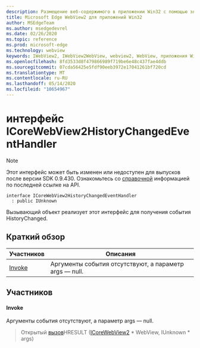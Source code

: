 ```yaml
---
description: Размещение веб-содержимого в приложении Win32 с помощью элемента управления Microsoft Edge WebView2
title: Microsoft Edge WebView2 для приложений Win32
author: MSEdgeTeam
ms.author: msedgedevrel
ms.date: 02/26/2020
ms.topic: reference
ms.prod: microsoft-edge
ms.technology: webview
keywords: IWebView2, IWebView2WebView, webview2, WebView, приложения Win32, Win32, EDGE, ICoreWebView2, ICoreWebView2Host, элемент управления "веб-браузер", HTML Edge
ms.openlocfilehash: 8fd3533d8f479866989f719be6e48c437fae4ddb
ms.sourcegitcommit: 07cda56425e5fdf90eeb3972e17041261bf720cd
ms.translationtype: MT
ms.contentlocale: ru-RU
ms.lasthandoff: 05/14/2020
ms.locfileid: "10654967"
---
```

# интерфейс ICoreWebView2HistoryChangedEventHandler 

> [!NOTE]
> Этот интерфейс может быть изменен или недоступен для выпусков после версии SDK 0.9.430. Ознакомьтесь со [справочной](../../../webview2-api-reference.md) информацией по последней ссылке на API.

```
interface ICoreWebView2HistoryChangedEventHandler
  : public IUnknown
```

Вызывающий объект реализует этот интерфейс для получения события HistoryChanged.

## Краткий обзор

 Участников                        | Описания
--------------------------------|---------------------------------------------
[Invoke](#invoke) | Аргументы события отсутствуют, а параметр args — null.

## Участников

#### Invoke 

Аргументы события отсутствуют, а параметр args — null.

> Открытый [вызов](#invoke)HRESULT ([ICoreWebView2](ICoreWebView2.md) * WebView, IUnknown * args)

